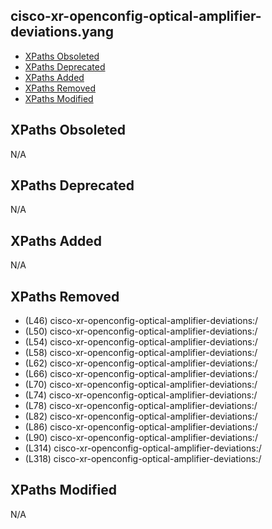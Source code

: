 ## cisco-xr-openconfig-optical-amplifier-deviations.yang

- [XPaths Obsoleted](#xpaths-obsoleted)
- [XPaths Deprecated](#xpaths-deprecated)
- [XPaths Added](#xpaths-added)
- [XPaths Removed](#xpaths-removed)
- [XPaths Modified](#xpaths-modified)

## XPaths Obsoleted

N/A

## XPaths Deprecated

N/A

## XPaths Added

N/A

## XPaths Removed

- (L46)	cisco-xr-openconfig-optical-amplifier-deviations:/
- (L50)	cisco-xr-openconfig-optical-amplifier-deviations:/
- (L54)	cisco-xr-openconfig-optical-amplifier-deviations:/
- (L58)	cisco-xr-openconfig-optical-amplifier-deviations:/
- (L62)	cisco-xr-openconfig-optical-amplifier-deviations:/
- (L66)	cisco-xr-openconfig-optical-amplifier-deviations:/
- (L70)	cisco-xr-openconfig-optical-amplifier-deviations:/
- (L74)	cisco-xr-openconfig-optical-amplifier-deviations:/
- (L78)	cisco-xr-openconfig-optical-amplifier-deviations:/
- (L82)	cisco-xr-openconfig-optical-amplifier-deviations:/
- (L86)	cisco-xr-openconfig-optical-amplifier-deviations:/
- (L90)	cisco-xr-openconfig-optical-amplifier-deviations:/
- (L314)	cisco-xr-openconfig-optical-amplifier-deviations:/
- (L318)	cisco-xr-openconfig-optical-amplifier-deviations:/

## XPaths Modified

N/A

